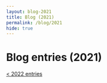 ```yaml
---
layout: blog-2021
title: Blog (2021)
permalink: /blog/2021
hide: true
---
```


# Blog entries (2021)

<a href="/blog/2022" class="button">&lt; 2022 entries</a>
